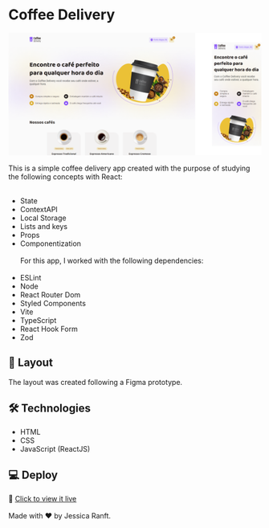# Coffee Delivery

![preview](https://github.com/jessicaranft/ignite-coffee-delivery/blob/main/.github/preview.png)

This is a simple coffee delivery app created with the purpose of studying the following concepts with React:
<br><br>
- State
- ContextAPI
- Local Storage
- Lists and keys
- Props
- Componentization
<br><br>
For this app, I worked with the following dependencies:
<br><br>
- ESLint
- Node
- React Router Dom
- Styled Components
- Vite
- TypeScript
- React Hook Form
- Zod

## 🎨 Layout

The layout was created following a Figma prototype.

## 🛠 Technologies
- HTML
- CSS
- JavaScript (ReactJS)

## 💻 Deploy

🔗 <a href="https://ignite-coffee-delivery-hazel.vercel.app/" target="_blank">Click to view it live</a>
<br><br>
Made with ❤️ by Jessica Ranft.